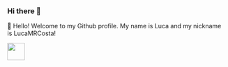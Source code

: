 ### Hi there 👋

👋 Hello! Welcome to my Github profile.
My name is Luca and my nickname is LucaMRCosta!

 <img src="https://cdn.jsdelivr.net/gh/devicons/devicon/icons/python/python-original-wordmark.svg" width="40" height="40"/>
          
<!--
**LucaMRCosta/LucaMRCosta** is a ✨ _special_ ✨ repository because its `README.md` (this file) appears on your GitHub profile.

Here are some ideas to get you started:

- 🔭 I’m currently working on ...
- 🌱 I’m currently learning ...
- 👯 I’m looking to collaborate on ...
- 🤔 I’m looking for help with ...
- 💬 Ask me about ...
- 📫 How to reach me: ...
- 😄 Pronouns: ...
- ⚡ Fun fact: ...
-->
